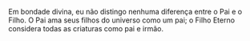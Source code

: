 ﻿Em bondade divina, eu não distingo nenhuma diferença entre o Pai e o Filho. O Pai ama seus filhos do universo como um pai; o Filho Eterno considera todas as criaturas como pai e irmão.<BR>